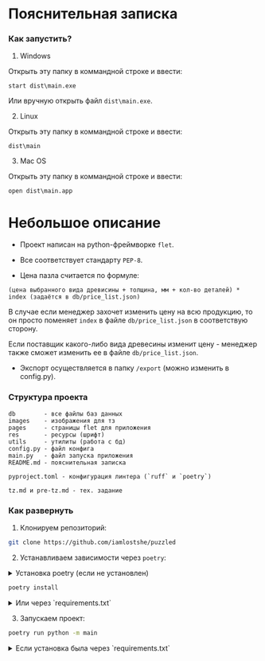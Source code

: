 # Пояснительная записка

### Как запустить?

1. Windows

Открыть эту папку в коммандной строке и ввести:

```
start dist\main.exe
```

Или вручную открыть файл `dist\main.exe`.

2. Linux

Открыть эту папку в коммандной строке и ввести:

```
dist\main
```

3. Mac OS

Открыть эту папку в коммандной строке и ввести:

```
open dist\main.app
```

# Небольшое описание

- Проект написан на python-фреймворке `flet`.

- Все соответствует стандарту `PEP-8`.

- Цена пазла считается по формуле:

```
(цена выбранного вида древисины + толщина, мм + кол-во деталей) * index (задаётся в db/price_list.json)
```

В случае если менеджер захочет изменить цену на всю продукцию, то он просто поменяет `index` в файле `db/price_list.json` в соответствую сторону.

Если поставщик какого-либо вида древесины изменит цену - менеджер также сможет изменить ее в файле `db/price_list.json`.

- Экспорт осуществляется в папку `/export` (можно изменить в config.py).

### Структура проекта

```
db        - все файлы баз данных
images    - изображения для тз
pages     - страницы flet для приложения
res       - ресурсы (шрифт)
utils     - утилиты (работа с бд)
config.py - файл конфига 
main.py   - файл запуска приложения
README.md - пояснительная записка

pyproject.toml - конфигурация линтера (`ruff` и `poetry`)

tz.md и pre-tz.md - тех. задание
```

### Как развернуть

1. Клонируем репозиторий:

``` bash
git clone https://github.com/iamlostshe/puzzled
```

2. Устанавливаем зависимости через `poetry`:

<details>
<summary>
Установка poetry (если не установлен)
</summary>

Linux:

``` bash
curl -sSL https://install.python-poetry.org | python3 -
```

Windows:

``` bash
(Invoke-WebRequest -Uri https://install.python-poetry.org -UseBasicParsing).Content | py -
```

</details>

``` bash
poetry install
```

<details>
<summary>
Или через `requirements.txt`
</summary>

Создаём виртуальное окружение:

``` bash
python3 -m venv venv
```

Активируем виртуальное окружение:

``` bash
. venv/bin/activate
```

> Последняя команда для Windows:
>
> ``` bash
> venv\Scripts\activate
> ```

Устанавливаем зависимости:

``` bash
pip3 install -r requirements.txt
```

</details>

3. Запускаем проект:

``` bash
poetry run python -m main
```

<details>
<summary>
Если установка была через `requirements.txt`
</summary>

``` bash
python3 main.py
```

</details>
